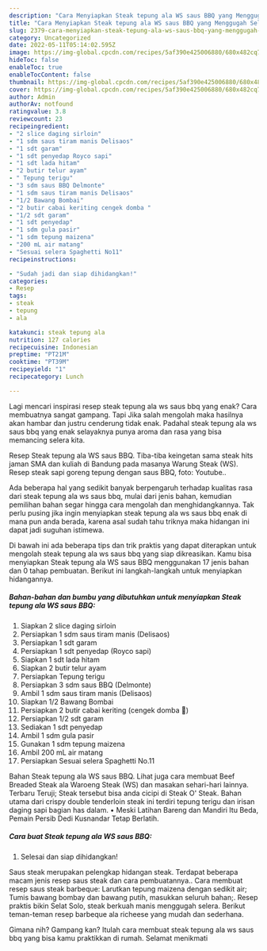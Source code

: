 ```yaml
---
description: "Cara Menyiapkan Steak tepung ala WS saus BBQ yang Menggugah Selera, Buat Buka Puasa Lezat"
title: "Cara Menyiapkan Steak tepung ala WS saus BBQ yang Menggugah Selera, Buat Buka Puasa Lezat"
slug: 2379-cara-menyiapkan-steak-tepung-ala-ws-saus-bbq-yang-menggugah-selera-buat-buka-puasa-lezat
category: Uncategorized
date: 2022-05-11T05:14:02.595Z
image: https://img-global.cpcdn.com/recipes/5af390e425006880/680x482cq70/steak-tepung-ala-ws-saus-bbq-foto-resep-utama.jpg
hideToc: false
enableToc: true
enableTocContent: false
thumbnail: https://img-global.cpcdn.com/recipes/5af390e425006880/680x482cq70/steak-tepung-ala-ws-saus-bbq-foto-resep-utama.jpg
cover: https://img-global.cpcdn.com/recipes/5af390e425006880/680x482cq70/steak-tepung-ala-ws-saus-bbq-foto-resep-utama.jpg
author: Admin
authorAv: notfound
ratingvalue: 3.8
reviewcount: 23
recipeingredient:
- "2 slice daging sirloin"
- "1 sdm saus tiram manis Delisaos"
- "1 sdt garam"
- "1 sdt penyedap Royco sapi"
- "1 sdt lada hitam"
- "2 butir telur ayam"
- " Tepung terigu"
- "3 sdm saus BBQ Delmonte"
- "1 sdm saus tiram manis Delisaos"
- "1/2 Bawang Bombai"
- "2 butir cabai keriting cengek domba "
- "1/2 sdt garam"
- "1 sdt penyedap"
- "1 sdm gula pasir"
- "1 sdm tepung maizena"
- "200 mL air matang"
- "Sesuai selera Spaghetti No11"
recipeinstructions:

- "Sudah jadi dan siap dihidangkan!"
categories:
- Resep
tags:
- steak
- tepung
- ala

katakunci: steak tepung ala 
nutrition: 127 calories
recipecuisine: Indonesian
preptime: "PT21M"
cooktime: "PT39M"
recipeyield: "1"
recipecategory: Lunch

---
```



Lagi mencari inspirasi resep steak tepung ala ws saus bbq yang enak? Cara membuatnya sangat gampang. Tapi Jika salah mengolah maka hasilnya akan hambar dan justru cenderung tidak enak. Padahal steak tepung ala ws saus bbq yang enak selayaknya punya aroma dan rasa yang bisa memancing selera kita.


Resep Steak tepung ala WS saus BBQ. Tiba-tiba keingetan sama steak hits jaman SMA dan kuliah di Bandung pada masanya Warung Steak (WS). Resep steak sapi goreng tepung dengan saus BBQ, foto: Youtube..

Ada beberapa hal yang sedikit banyak berpengaruh terhadap kualitas rasa dari steak tepung ala ws saus bbq, mulai dari jenis bahan, kemudian pemilihan bahan segar hingga cara mengolah dan menghidangkannya. Tak perlu pusing jika ingin menyiapkan steak tepung ala ws saus bbq enak di mana pun anda berada, karena asal sudah tahu triknya maka hidangan ini dapat jadi suguhan istimewa.


Di bawah ini ada beberapa tips dan trik praktis yang dapat diterapkan untuk mengolah steak tepung ala ws saus bbq yang siap dikreasikan. Kamu bisa menyiapkan Steak tepung ala WS saus BBQ menggunakan 17 jenis bahan dan 0 tahap pembuatan. Berikut ini langkah-langkah untuk menyiapkan hidangannya.

<!--inarticleads1-->

##### Bahan-bahan dan bumbu yang dibutuhkan untuk menyiapkan Steak tepung ala WS saus BBQ:

1. Siapkan 2 slice daging sirloin
1. Persiapkan 1 sdm saus tiram manis (Delisaos)
1. Persiapkan 1 sdt garam
1. Persiapkan 1 sdt penyedap (Royco sapi)
1. Siapkan 1 sdt lada hitam
1. Siapkan 2 butir telur ayam
1. Persiapkan  Tepung terigu
1. Persiapkan 3 sdm saus BBQ (Delmonte)
1. Ambil 1 sdm saus tiram manis (Delisaos)
1. Siapkan 1/2 Bawang Bombai
1. Persiapkan 2 butir cabai keriting (cengek domba 🤤)
1. Persiapkan 1/2 sdt garam
1. Sediakan 1 sdt penyedap
1. Ambil 1 sdm gula pasir
1. Gunakan 1 sdm tepung maizena
1. Ambil 200 mL air matang
1. Persiapkan Sesuai selera Spaghetti No.11


Bahan Steak tepung ala WS saus BBQ. Lihat juga cara membuat Beef Breaded Steak ala Waroeng Steak (WS) dan masakan sehari-hari lainnya. Terbaru Teruji; Steak tersebut bisa anda cicipi di Steak O&#39; Steak. Bahan utama dari crispy double tenderloin steak ini terdiri tepung terigu dan irisan daging sapi bagian has dalam. • Meski Latihan Bareng dan Mandiri Itu Beda, Pemain Persib Dedi Kusnandar Tetap Berlatih. 

<!--inarticleads2-->

##### Cara buat Steak tepung ala WS saus BBQ:


1. Selesai dan siap dihidangkan!

Saus steak merupakan pelengkap hidangan steak. Terdapat beberapa macam jenis resep saus steak dan cara pembuatannya.. Cara membuat resep saus steak barbeque: Larutkan tepung maizena dengan sedikit air; Tumis bawang bombay dan bawang putih, masukkan seluruh bahan;. Resep praktis bikin Selat Solo, steak berkuah manis menggugah selera. Berikut teman-teman resep barbeque ala richeese yang mudah dan sederhana. 

Gimana nih? Gampang kan? Itulah cara membuat steak tepung ala ws saus bbq yang bisa kamu praktikkan di rumah. Selamat menikmati
